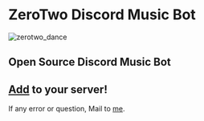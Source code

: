 # ZeroTwo Discord Music Bot

![zerotwo_dance](https://i.pinimg.com/736x/a5/04/05/a504058784154e306894c82ac23a2b01.jpg)

## Open Source Discord Music Bot

## [Add](https://discord.com/api/oauth2/authorize?client_id=960047470589657108&permissions=2150631424&redirect_uri=https%3A%2F%2Fdiscord.com%2Fapi%2Foauth2%2Fauthorize%3Fclient_id%3D960047470589657108%26permissions%3D2150631424%26scope%3Dapplications.commands%2520bot&response_type=code&scope=applications.commands%20bot%20voice%20messages.read) to your server!

If any error or question, Mail to [me](mailto:aksidion@kreimben.com).
